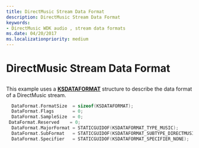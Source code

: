 ```yaml
---
title: DirectMusic Stream Data Format
description: DirectMusic Stream Data Format
keywords:
- DirectMusic WDK audio , stream data formats
ms.date: 04/20/2017
ms.localizationpriority: medium
---
```


# DirectMusic Stream Data Format


## <span id="directmusic_stream_data_format"></span><span id="DIRECTMUSIC_STREAM_DATA_FORMAT"></span>


This example uses a [**KSDATAFORMAT**](/windows-hardware/drivers/ddi/ks/ns-ks-ksdataformat) structure to describe the data format of a DirectMusic stream.

```cpp
  DataFormat.FormatSize  = sizeof(KSDATAFORMAT);
  DataFormat.Flags       = 0;
  DataFormat.SampleSize  = 0;
 DataFormat.Reserved    = 0;
  DataFormat.MajorFormat = STATICGUIDOF(KSDATAFORMAT_TYPE_MUSIC);
  DataFormat.SubFormat   = STATICGUIDOF(KSDATAFORMAT_SUBTYPE_DIRECTMUSIC);
  DataFormat.Specifier   = STATICGUIDOF(KSDATAFORMAT_SPECIFIER_NONE);
```

 

